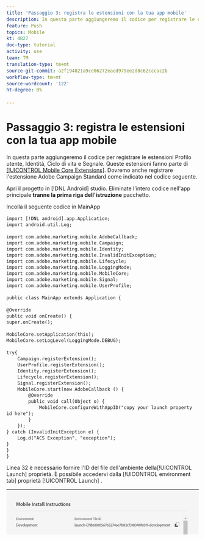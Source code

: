 ```yaml
---
title: 'Passaggio 3: registra le estensioni con la tua app mobile'
description: In questa parte aggiungeremo il codice per registrare le estensioni UserProfile, Identity, Lifecycle e Segnale.
feature: Push
topics: Mobile
kt: 4827
doc-type: tutorial
activity: use
team: TM
translation-type: tm+mt
source-git-commit: a2f194821a9ce06272eaed979ee2d8c62cccac2b
workflow-type: tm+mt
source-wordcount: '122'
ht-degree: 0%

---
```



# Passaggio 3: registra le estensioni con la tua app mobile

In questa parte aggiungeremo il codice per registrare le estensioni Profilo utente, Identità, Ciclo di vita e Segnale. Queste estensioni fanno parte di [[!UICONTROL Mobile Core Extensions]](https://aep-sdks.gitbook.io/docs/using-mobile-extensions/mobile-core). Dovremo anche registrare l&#39;estensione  Adobe Campaign Standard come indicato nel codice seguente.

Apri il progetto in [!DNL Android] studio. Eliminate l&#39;intero codice nell&#39;app principale **tranne la prima riga dell&#39;istruzione** pacchetto.

Incolla il seguente codice in MainApp

```java{.line-numbers}
import [!DNL android].app.Application;
import android.util.Log;

import com.adobe.marketing.mobile.AdobeCallback;
import com.adobe.marketing.mobile.Campaign;
import com.adobe.marketing.mobile.Identity;
import com.adobe.marketing.mobile.InvalidInitException;
import com.adobe.marketing.mobile.Lifecycle;
import com.adobe.marketing.mobile.LoggingMode;
import com.adobe.marketing.mobile.MobileCore;
import com.adobe.marketing.mobile.Signal;
import com.adobe.marketing.mobile.UserProfile;

public class MainApp extends Application {

@Override
public void onCreate() {
super.onCreate();

MobileCore.setApplication(this);
MobileCore.setLogLevel(LoggingMode.DEBUG);

try{
    Campaign.registerExtension();
    UserProfile.registerExtension();
    Identity.registerExtension();
    Lifecycle.registerExtension();
    Signal.registerExtension();
    MobileCore.start(new AdobeCallback () {
        @Override
        public void call(Object o) {
            MobileCore.configureWithAppID("copy your launch property id here");
        }
    });
} catch (InvalidInitException e) {
    Log.d("ACS Exception", "exception");
}
}
}
```

Linea 32 è necessario fornire l&#39;ID del file dell&#39;ambiente della[!UICONTROL  Launch] proprietà. È possibile accedervi dalla [!UICONTROL environment tab] proprietà [!UICONTROL Launch] .

![launch-id](assets/launch-id-property.PNG)
